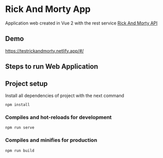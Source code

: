 # Rick And Morty App

Application web created in Vue 2 with the rest service [Rick And Morty API](https://rickandmortyapi.com/documentation/#rest) 

## Demo

https://testrickandmorty.netlify.app/#/

## Steps to run Web Application

## Project setup
Install all dependencies of project with the next command
```
npm install
```


### Compiles and hot-reloads for development
```
npm run serve
```

### Compiles and minifies for production
```
npm run build
```
